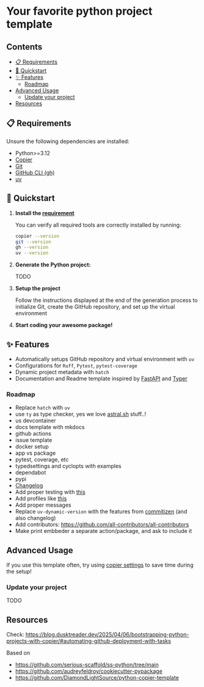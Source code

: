 
# Your favorite python project template

## Contents <!-- omit from toc -->

- [📋 Requirements](#-requirements)
- [🚀 Quickstart](#-quickstart)
- [✨ Features](#-features)
  - [Roadmap](#roadmap)
- [Advanced Usage](#advanced-usage)
  - [Update your project](#update-your-project)
- [Resources](#resources)

## 📋 Requirements

Unsure the following dependencies are installed:

- Python>=3.12
- [Copier](https://copier.readthedocs.io/en/stable/)
- [Git](https://git-scm.com/downloads)
- [GitHub CLI (gh)](https://cli.github.com/)
- [uv](https://docs.astral.sh/uv/getting-started/installation/)

## 🚀 Quickstart

1. **Install the [requirement](#-requirements)**

    You can verify all required tools are correctly installed by running:

    ```bash
    copier --version
    git --version
    gh --version
    uv --version
    ```

2. **Generate the Python project:**

   TODO

3. **Setup the project**

    Follow the instructions displayed at the end of the generation process to initialize Git, create the GitHub repository, and set up the virtual environment

4. **Start coding your awesome package!**

## ✨ Features

- Automatically setups GitHub repository and virtual environment with `uv`
- Configurations for `Ruff`, `Pytest`, `pytest-coverage`
- Dynamic project metadata with `hatch`
- Documentation and Readme template inspired by [FastAPI](https://fastapi.tiangolo.com/) and [Typer](https://typer.tiangolo.com/)

### Roadmap

- Replace `hatch` with `uv`
- use `ty` as type checker, yes we love [astral.sh](https://astral.sh/) stuff..!
- us devcontainer
- docs template with mkdocs
- github actions
- issue template
- docker setup
- app vs package
- pytest, coverage, etc
- typedsettings and cyclopts with examples
- dependabot
- pypi
- [Changelog](https://keepachangelog.com/en/1.1.0/)
- Add proper testing with [this](https://github.com/KyleKing/copier-template-tester/tree/main/docs)
- Add profiles like [this](https://github.com/NLeSC/python-**template**)
- Add proper messages
- Replace `uv-dynamic-version` with the features from [commitizen](https://github.com/commitizen-tools/commitizen) (and also changelog)
- Add contributors: <https://github.com/all-contributors/all-contributors>
- Make print embbeder a separate action/package, and ask to include it

## Advanced Usage

If you use this template often, try using [copier settings](https://copier.readthedocs.io/en/stable/settings/) to save time during the setup!

### Update your project

TODO

## Resources

Check: <https://blog.dusktreader.dev/2025/04/06/bootstrapping-python-projects-with-copier/#automating-github-deployment-with-tasks>

Based on

- <https://github.com/serious-scaffold/ss-python/tree/main>
- <https://github.com/audreyfeldroy/cookiecutter-pypackage>
- <https://github.com/DiamondLightSource/python-copier-template>
